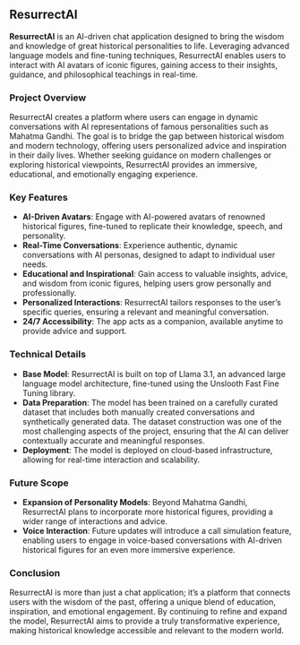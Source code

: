 ## ResurrectAI

**ResurrectAI** is an AI-driven chat application designed to bring the wisdom and knowledge of great historical personalities to life. Leveraging advanced language models and fine-tuning techniques, ResurrectAI enables users to interact with AI avatars of iconic figures, gaining access to their insights, guidance, and philosophical teachings in real-time.

### Project Overview
ResurrectAI creates a platform where users can engage in dynamic conversations with AI representations of famous personalities such as Mahatma Gandhi. The goal is to bridge the gap between historical wisdom and modern technology, offering users personalized advice and inspiration in their daily lives. Whether seeking guidance on modern challenges or exploring historical viewpoints, ResurrectAI provides an immersive, educational, and emotionally engaging experience.

### Key Features
- **AI-Driven Avatars**: Engage with AI-powered avatars of renowned historical figures, fine-tuned to replicate their knowledge, speech, and personality.
- **Real-Time Conversations**: Experience authentic, dynamic conversations with AI personas, designed to adapt to individual user needs.
- **Educational and Inspirational**: Gain access to valuable insights, advice, and wisdom from iconic figures, helping users grow personally and professionally.
- **Personalized Interactions**: ResurrectAI tailors responses to the user’s specific queries, ensuring a relevant and meaningful conversation.
- **24/7 Accessibility**: The app acts as a companion, available anytime to provide advice and support.

### Technical Details
- **Base Model**: ResurrectAI is built on top of Llama 3.1, an advanced large language model architecture, fine-tuned using the Unslooth Fast Fine Tuning library.
- **Data Preparation**: The model has been trained on a carefully curated dataset that includes both manually created conversations and synthetically generated data. The dataset construction was one of the most challenging aspects of the project, ensuring that the AI can deliver contextually accurate and meaningful responses.
- **Deployment**: The model is deployed on cloud-based infrastructure, allowing for real-time interaction and scalability.

### Future Scope
- **Expansion of Personality Models**: Beyond Mahatma Gandhi, ResurrectAI plans to incorporate more historical figures, providing a wider range of interactions and advice.
- **Voice Interaction**: Future updates will introduce a call simulation feature, enabling users to engage in voice-based conversations with AI-driven historical figures for an even more immersive experience.

### Conclusion
ResurrectAI is more than just a chat application; it’s a platform that connects users with the wisdom of the past, offering a unique blend of education, inspiration, and emotional engagement. By continuing to refine and expand the model, ResurrectAI aims to provide a truly transformative experience, making historical knowledge accessible and relevant to the modern world.
